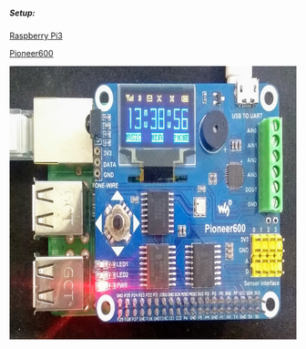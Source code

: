 ##### Setup:

[Raspberry Pi3](https://www.raspberrypi.org/products/raspberry-pi-3-model-b/)

[Pioneer600](http://www.waveshare.com/wiki/Pioneer600)

<img src="https://github.com/bhuvanchandra/images-repo/blob/master/images-aster-pioneer600/rpi3-pioneer600.jpg" width="640" height="480">

